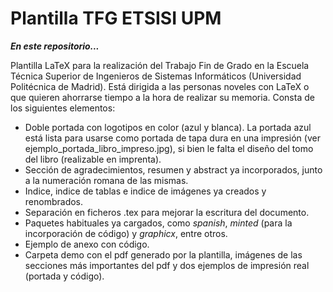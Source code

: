 # Plantilla TFG ETSISI UPM

___En este repositorio...___

Plantilla LaTeX para la realización del Trabajo Fin de Grado en la Escuela Técnica Superior de Ingenieros de Sistemas Informáticos (Universidad Politécnica de Madrid). Está dirigida a las personas noveles con LaTeX o que quieren ahorrarse tiempo a la hora de realizar su memoria. Consta de los siguientes elementos:

 + Doble portada con logotipos en color (azul y blanca). La portada azul está lista para usarse como portada de tapa dura en una impresión (ver ejemplo_portada_libro_impreso.jpg), si bien le falta el diseño del tomo del libro (realizable en imprenta).
 + Sección de agradecimientos, resumen y abstract ya incorporados, junto a la numeración romana de las mismas.
 + Indice, indice de tablas e indice de imágenes ya creados y renombrados.
 + Separación en ficheros .tex para mejorar la escritura del documento.
 + Paquetes habituales ya cargados, como _spanish_, _minted_ (para la incorporación de código) y _graphicx_, entre otros.
 + Ejemplo de anexo con código.
 + Carpeta demo con el pdf generado por la plantilla, imágenes de las secciones más importantes del pdf y dos ejemplos de impresión real (portada y código).